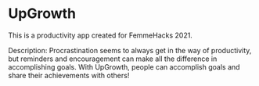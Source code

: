 # UpGrowth 

This is a productivity app created for FemmeHacks 2021. 

Description: 
Procrastination seems to always get in the way of productivity, but reminders and encouragement can make all the difference in accomplishing goals. With UpGrowth, people can accomplish goals and share their achievements with others!
